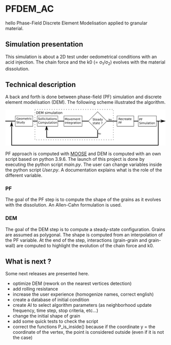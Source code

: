 # PFDEM_AC

hello
Phase-Field Discrete Element Modelisation applied to granular material.

## Simulation presentation
This simulation is about a 2D test under oedometrical conditions with an acid injection.
The chain force and the k0 (= &sigma;<sub>1</sub>/&sigma;<sub>2</sub>) evolves with the material dissolution.

## Technical description
A back and forth is done between phase-field (PF) simulation and discrete element modelisation (DEM). The following scheme illustrated the algorithm.

![scheme of grain-grain interaction](image/General_plan.png)

 PF approach is computed with [MOOSE](https://github.com/idaholab/moose) and DEM is computed with an own script based on python 3.9.6. The launch of this project is done by executing the python script <i>main.py</i>. The user can change variables inside the python script <i>User.py</i>. A documentation explains what is the role of the different variable.

### PF
The goal of the PF step is to compute the shape of the grains as it evolves with the dissolution.
An Allen-Cahn formulation is used.

### DEM
The goal of the DEM step is to compute a steady-state configuration. Grains are assumed as polygonal. The shape is computed from an interpolation of the PF variable. At the end of the step, interactions (grain-grain and grain-wall) are computed to highlight the evolution of the chain force and k0.

## What is next ?
Some next releases are presented here.

- optimize DEM (rework on the nearest vertices detection)
- add rolling resistance
- increase the user experience (homogenize names, correct english)
- create a database of initial condition
- create AI to select algorithm parameters (as neighborhood update frequency, time step, stop criteria, etc...)
- change the initial shape of grain
- add some quick tests to check the script
- correct the functions P_is_inside() because if the coordinate y = the coordinate of the vertex, the point is considered outside (even  if it is not the case)

